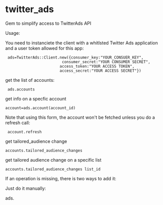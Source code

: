 # twitter_ads
Gem to simplify access to TwitterAds API

Usage:

You need to instanciete the client with a whitlsted Twitter Ads application and a user token allowed for this app:

     ads=TwitterAds::Client.new({consumer_key:"YOUR_CONSUER_KEY",
	                         consumer_secret:"YOUR CONSUMER SECRET",
	                        access_token:"YOUR ACCESS TOKEN",
	                        access_secret:"YOUR ACCESS SECRET"})
 get the list of accounts:

     ads.accounts

 get info on a specfic account

    account=ads.account(account_id)

Note that using this form, the account won't be fetched unless you do a refresh call:

     account.refresh

 get tailored_audience change

    accounts.tailored_audience_changes

get tailored audience change on a specific list

    accounts.tailored_audience_changes list_id


If an operation is missing, there is two ways to add it:

Just do it manually:

   ads.
